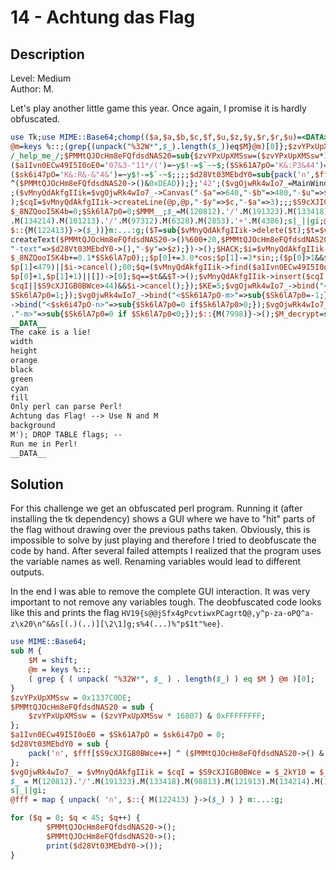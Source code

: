 # 14 - Achtung das Flag

## Description

Level: Medium<br/>
Author: M.

Let's play another little game this year. Once again, I promise it is hardly obfuscated.

```perl
use Tk;use MIME::Base64;chomp(($a,$a,$b,$c,$f,$u,$z,$y,$r,$r,$u)=<DATA>);sub M{$M=shift;##
@m=keys %::;(grep{(unpack("%32W*",$_).length($_))eq$M}@m)[0]};$zvYPxUpXMSsw=0x1337C0DE;###
/_help_me_/;$PMMtQJOcHm8eFQfdsdNAS20=sub{$zvYPxUpXMSsw=($zvYPxUpXMSsw*16807)&0xFFFFFFFF;};
($a1Ivn0ECw49I5I0oE0='07&3-"11*/(')=~y$!-=$`-~$;($Sk61A7pO='K&:P3&44')=~y$!-=$`-~$;m/Mm/g;
($sk6i47pO='K&:R&-&"4&')=~y$!-=$`-~$;;;;$d28Vt03MEbdY0=sub{pack('n',$fff[$S9cXJIGB0BWce++]
^($PMMtQJOcHm8eFQfdsdNAS20->()&0xDEAD));};'42';($vgOjwRk4wIo7_=MainWindow->new)->title($r)
;($vMnyQdAkfgIIik=$vgOjwRk4wIo7_->Canvas("-$a"=>640,"-$b"=>480,"-$u"=>$f))->pack;@p=(42,42
);$cqI=$vMnyQdAkfgIIik->createLine(@p,@p,"-$y"=>$c,"-$a"=>3);;;$S9cXJIGB0BWce=0;$_2kY10=0;
$_8NZQooI5K4b=0;$Sk6lA7p0=0;$MMM__;$_=M(120812).'/'.M(191323).M(133418).M(98813).M(121913)
.M(134214).M(101213).'/'.M(97312).M(6328).M(2853).'+'.M(4386);s|_||gi;@fff=map{unpack('n',
$::{M(122413)}->($_))}m:...:g;($T=sub{$vMnyQdAkfgIIik->delete($t);$t=$vMnyQdAkfgIIik->#FOO
createText($PMMtQJOcHm8eFQfdsdNAS20->()%600+20,$PMMtQJOcHm8eFQfdsdNAS20->()%440+20,#Perl!!
"-text"=>$d28Vt03MEbdY0->(),"-$y"=>$z);})->();$HACK;$i=$vMnyQdAkfgIIik->repeat(25,sub{$_=(
$_8NZQooI5K4b+=0.1*$Sk6lA7p0);;$p[0]+=3.0*cos;$p[1]-=3*sin;;($p[0]>1&&$p[1]>1&&$p[0]<639&&
$p[1]<479)||$i->cancel();00;$q=($vMnyQdAkfgIIik->find($a1Ivn0ECw49I5I0oE0,$p[0]-1,$p[1]-1,
$p[0]+1,$p[1]+1)||[])->[0];$q==$t&&$T->();$vMnyQdAkfgIIik->insert($cqI,'end',\@p);($q==###
$cqI||$S9cXJIGB0BWce>44)&&$i->cancel();});$KE=5;$vgOjwRk4wIo7_->bind("<$Sk61A7pO-n>"=>sub{
$Sk6lA7p0=1;});$vgOjwRk4wIo7_->bind("<$Sk61A7pO-m>"=>sub{$Sk6lA7p0=-1;});$vgOjwRk4wIo7_#%"
->bind("<$sk6i47pO-n>"=>sub{$Sk6lA7p0=0 if$Sk6lA7p0>0;});$vgOjwRk4wIo7_->bind("<$sk6i47pO"
."-m>"=>sub{$Sk6lA7p0=0 if $Sk6lA7p0<0;});$::{M(7998)}->();$M_decrypt=sub{'HACKVENT2019'};
__DATA__
The cake is a lie!
width
height
orange
black
green
cyan
fill
Only perl can parse Perl!
Achtung das Flag! --> Use N and M
background
M'); DROP TABLE flags; -- 
Run me in Perl!
__DATA__
```

## Solution

For this challenge we get an obfuscated perl program. Running it (after installing the tk dependency) shows a GUI where
we have to "hit" parts of the flag without drawing over the previous paths taken. Obviously, this is impossible to solve
by just playing and therefore I tried to deobfuscate the code by hand. After several failed attempts I realized that the
program uses the variable names as well. Renaming variables would lead to different outputs.

In the end I was able to remove the complete GUI interaction. It was very important to not remove any variables tough.
The deobfuscated code looks like this and prints the flag
`HV19{s@@jSfx4gPcvtiwxPCagrtQ@,y^p-za-oPQ^a-z\x20\n^&&s[(.)(..)][\2\1]g;s%4(...)%"p$1t"%ee}`.

```perl
use MIME::Base64;
sub M {
    $M = shift;
    @m = keys %::;
    ( grep { ( unpack( "%32W*", $_ ) . length($_) ) eq $M } @m )[0];
}
$zvYPxUpXMSsw = 0x1337C0DE;
$PMMtQJOcHm8eFQfdsdNAS20 = sub { 
    $zvYPxUpXMSsw = ($zvYPxUpXMSsw * 16807) & 0xFFFFFFFF; 
};
$a1Ivn0ECw49I5I0oE0 = $Sk61A7pO = $sk6i47pO = 0;
$d28Vt03MEbdY0 = sub {
    pack('n', $fff[$S9cXJIGB0BWce++] ^ ($PMMtQJOcHm8eFQfdsdNAS20->() & 0xDEAD));
};
$vgOjwRk4wIo7_ = $vMnyQdAkfgIIik = $cqI = $S9cXJIGB0BWce = $_2kY10 = $_8NZQooI5K4b = $Sk6lA7p0 = 0;
$_ = M(120812).'/'.M(191323).M(133418).M(98813).M(121913).M(134214).M(101213).'/'.M(97312).M(6328).M(2853).'+'.M(4386);
s|_||gi;
@fff = map { unpack( 'n', $::{ M(122413) }->($_) ) } m:...:g;

for ($q = 0; $q < 45; $q++) {
        $PMMtQJOcHm8eFQfdsdNAS20->();
        $PMMtQJOcHm8eFQfdsdNAS20->();
        print($d28Vt03MEbdY0->());
}
```
